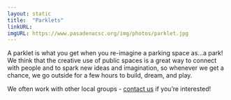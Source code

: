 ```yaml
---
layout: static
title:  "Parklets"
linkURL: 
imgURL: https://www.pasadenacsc.org/img/photos/parklet.jpg
---
```


A parklet is what you get when you re-imagine a parking space as...a park! We think that the creative use of public spaces is a great way to connect with people and to spark new ideas and imagination, so whenever we get a chance, we go outside for a few hours to build, dream, and play.

We often work with other local groups - [contact us](http://www.pasadenacsc.org/contact-us/) if you’re interested!
